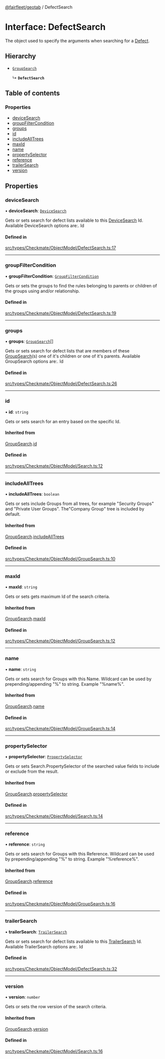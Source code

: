 [@fairfleet/geotab](../README.md) / DefectSearch

# Interface: DefectSearch

The object used to specify the arguments when searching for a [Defect](Defect.md).

## Hierarchy

- [`GroupSearch`](GroupSearch.md)

  ↳ **`DefectSearch`**

## Table of contents

### Properties

- [deviceSearch](DefectSearch.md#devicesearch)
- [groupFilterCondition](DefectSearch.md#groupfiltercondition)
- [groups](DefectSearch.md#groups)
- [id](DefectSearch.md#id)
- [includeAllTrees](DefectSearch.md#includealltrees)
- [maxId](DefectSearch.md#maxid)
- [name](DefectSearch.md#name)
- [propertySelector](DefectSearch.md#propertyselector)
- [reference](DefectSearch.md#reference)
- [trailerSearch](DefectSearch.md#trailersearch)
- [version](DefectSearch.md#version)

## Properties

### deviceSearch

• **deviceSearch**: [`DeviceSearch`](DeviceSearch.md)

Gets or sets search for defect lists available to this [DeviceSearch](DeviceSearch.md) Id.
 Available DeviceSearch options are:.
 <list><item><description>Id</description></item></list>

#### Defined in

[src/types/Checkmate/ObjectModel/DefectSearch.ts:17](https://github.com/fairfleet/geotab/blob/d57d931/src/types/Checkmate/ObjectModel/DefectSearch.ts#L17)

___

### groupFilterCondition

• **groupFilterCondition**: [`GroupFilterCondition`](GroupFilterCondition.md)

Gets or sets the groups to find the rules belonging to parents or children of the groups using and/or relationship.

#### Defined in

[src/types/Checkmate/ObjectModel/DefectSearch.ts:19](https://github.com/fairfleet/geotab/blob/d57d931/src/types/Checkmate/ObjectModel/DefectSearch.ts#L19)

___

### groups

• **groups**: [`GroupSearch`](GroupSearch.md)[]

Gets or sets search for defect lists that are members of these [GroupSearch](GroupSearch.md)(s) one of
 it's children or one of it's parents.
 Available GroupSearch options are:.
 <list><item><description>Id</description></item></list>

#### Defined in

[src/types/Checkmate/ObjectModel/DefectSearch.ts:26](https://github.com/fairfleet/geotab/blob/d57d931/src/types/Checkmate/ObjectModel/DefectSearch.ts#L26)

___

### id

• **id**: `string`

Gets or sets search for an entry based on the specific Id.

#### Inherited from

[GroupSearch](GroupSearch.md).[id](GroupSearch.md#id)

#### Defined in

[src/types/Checkmate/ObjectModel/Search.ts:12](https://github.com/fairfleet/geotab/blob/d57d931/src/types/Checkmate/ObjectModel/Search.ts#L12)

___

### includeAllTrees

• **includeAllTrees**: `boolean`

Gets or sets include Groups from all trees, for example "Security Groups" and "Private User Groups". The"Company Group" tree is included by default.

#### Inherited from

[GroupSearch](GroupSearch.md).[includeAllTrees](GroupSearch.md#includealltrees)

#### Defined in

[src/types/Checkmate/ObjectModel/GroupSearch.ts:10](https://github.com/fairfleet/geotab/blob/d57d931/src/types/Checkmate/ObjectModel/GroupSearch.ts#L10)

___

### maxId

• **maxId**: `string`

Gets or sets gets maximum Id of the search criteria.

#### Inherited from

[GroupSearch](GroupSearch.md).[maxId](GroupSearch.md#maxid)

#### Defined in

[src/types/Checkmate/ObjectModel/GroupSearch.ts:12](https://github.com/fairfleet/geotab/blob/d57d931/src/types/Checkmate/ObjectModel/GroupSearch.ts#L12)

___

### name

• **name**: `string`

Gets or sets search for Groups with this Name. Wildcard can be used by prepending/appending "%" to string. Example "%name%".

#### Inherited from

[GroupSearch](GroupSearch.md).[name](GroupSearch.md#name)

#### Defined in

[src/types/Checkmate/ObjectModel/GroupSearch.ts:14](https://github.com/fairfleet/geotab/blob/d57d931/src/types/Checkmate/ObjectModel/GroupSearch.ts#L14)

___

### propertySelector

• **propertySelector**: [`PropertySelector`](PropertySelector.md)

Gets or sets Search.PropertySelector of the searched value fields to include or exclude from the result.

#### Inherited from

[GroupSearch](GroupSearch.md).[propertySelector](GroupSearch.md#propertyselector)

#### Defined in

[src/types/Checkmate/ObjectModel/Search.ts:14](https://github.com/fairfleet/geotab/blob/d57d931/src/types/Checkmate/ObjectModel/Search.ts#L14)

___

### reference

• **reference**: `string`

Gets or sets search for Groups with this Reference. Wildcard can be used by prepending/appending "%" to string. Example "%reference%".

#### Inherited from

[GroupSearch](GroupSearch.md).[reference](GroupSearch.md#reference)

#### Defined in

[src/types/Checkmate/ObjectModel/GroupSearch.ts:16](https://github.com/fairfleet/geotab/blob/d57d931/src/types/Checkmate/ObjectModel/GroupSearch.ts#L16)

___

### trailerSearch

• **trailerSearch**: [`TrailerSearch`](TrailerSearch.md)

Gets or sets search for defect lists available to this [TrailerSearch](TrailerSearch.md) Id.
 Available TrailerSearch options are:.
 <list><item><description>Id</description></item></list>

#### Defined in

[src/types/Checkmate/ObjectModel/DefectSearch.ts:32](https://github.com/fairfleet/geotab/blob/d57d931/src/types/Checkmate/ObjectModel/DefectSearch.ts#L32)

___

### version

• **version**: `number`

Gets or sets the row version of the search criteria.

#### Inherited from

[GroupSearch](GroupSearch.md).[version](GroupSearch.md#version)

#### Defined in

[src/types/Checkmate/ObjectModel/Search.ts:16](https://github.com/fairfleet/geotab/blob/d57d931/src/types/Checkmate/ObjectModel/Search.ts#L16)
